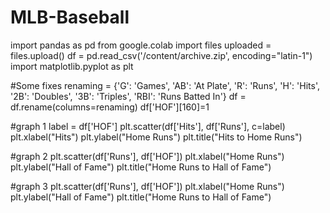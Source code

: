 # MLB-Baseball
import pandas as pd
from google.colab import files
uploaded = files.upload()
df = pd.read_csv('/content/archive.zip', encoding="latin-1")
import matplotlib.pyplot as plt

#Some fixes
renaming = {'G': 'Games', 'AB': 'At Plate', 'R': 'Runs', 'H': 'Hits', '2B': 'Doubles', '3B': 'Triples',
            'RBI': 'Runs Batted In'}
df = df.rename(columns=renaming)
df['HOF'][160]=1

#graph 1
label = df['HOF']
plt.scatter(df['Hits'], df['Runs'], c=label)
plt.xlabel("Hits")
plt.ylabel("Home Runs")
plt.title("Hits to Home Runs")

#graph 2
plt.scatter(df['Runs'], df['HOF'])
plt.xlabel("Home Runs")
plt.ylabel("Hall of Fame")
plt.title("Home Runs to Hall of Fame")

#graph 3
plt.scatter(df['Runs'], df['HOF'])
plt.xlabel("Home Runs")
plt.ylabel("Hall of Fame")
plt.title("Home Runs to Hall of Fame")
